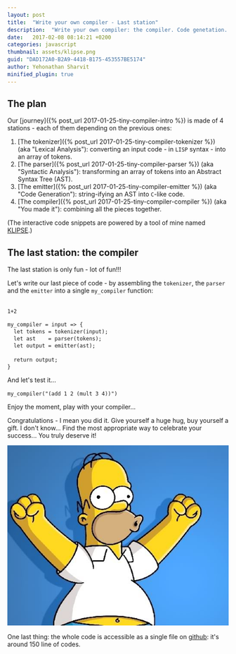 ```yaml
---
layout: post
title:  "Write your own compiler - Last station"
description:  "Write your own compiler: the compiler. Code genetation. AST. Abstract syntax tree. lisp. javascript."
date:   2017-02-08 08:14:21 +0200
categories: javascript
thumbnail: assets/klipse.png
guid: "DAD172A0-B2A9-4418-B175-453557BE5174"
author: Yehonathan Sharvit
minified_plugin: true
---
```



## The plan

Our [journey]({% post_url 2017-01-25-tiny-compiler-intro %}) is made of 4 stations - each of them depending on the previous ones:

1. [The tokenizer]({% post_url 2017-01-25-tiny-compiler-tokenizer %}) (aka "Lexical Analysis"): converting an input code - in `LISP` syntax - into an array of tokens.
2. [The parser]({% post_url 2017-01-25-tiny-compiler-parser %}) (aka "Syntactic Analysis"): transforming an array of tokens into an Abstract Syntax Tree (AST).
3. [The emitter]({% post_url 2017-01-25-tiny-compiler-emitter %}) (aka "Code Generation"): string-ifying an AST into `C`-like code.
4. [The compiler]({% post_url 2017-01-25-tiny-compiler-compiler %}) (aka "You made it"): combining all the pieces together.

(The interactive code snippets are powered by a tool of mine named [KLIPSE](https://github.com/viebel/klipse).)


## The last station: the compiler


The last station is only fun - lot of fun!!!


Let's write our last piece of code - by assembling the `tokenizer`, the `parser` and the `emitter` into a single `my_compiler` function:


<pre class="hidden"><code class="language-eval-js" data-external-libs="https://raw.githubusercontent.com/viebel/javascript-toolbelt/master/lib/compiler.js">
1+2
</code></pre>

~~~eval-js
my_compiler = input => {
  let tokens = tokenizer(input);
  let ast    = parser(tokens);
  let output = emitter(ast);

  return output;
}
~~~

And let's test it...

~~~eval-js
my_compiler("(add 1 2 (mult 3 4))")
~~~

Enjoy the moment, play with your compiler... 


Congratulations - I mean you did it. Give yourself a huge hug, buy yourself a gift. I don't know... Find the most appropriate way to celebrate your success... You truly deserve it!


![ast](/assets/hourra.png)

One last thing: the whole code is accessible as a single file on [github](https://github.com/viebel/javascript-toolbelt/blob/master/lib/compiler.js): it's around 150 line of codes.
